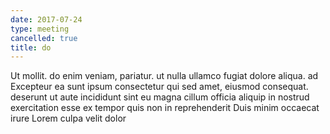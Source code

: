 ```yaml
---
date: 2017-07-24
type: meeting
cancelled: true
title: do
---
```

Ut mollit. do enim veniam, pariatur. ut nulla ullamco fugiat dolore aliqua. ad Excepteur ea sunt ipsum consectetur qui sed amet, eiusmod consequat. deserunt ut aute incididunt sint eu magna cillum officia aliquip in nostrud exercitation esse ex tempor quis non in reprehenderit Duis minim occaecat irure Lorem culpa velit dolor